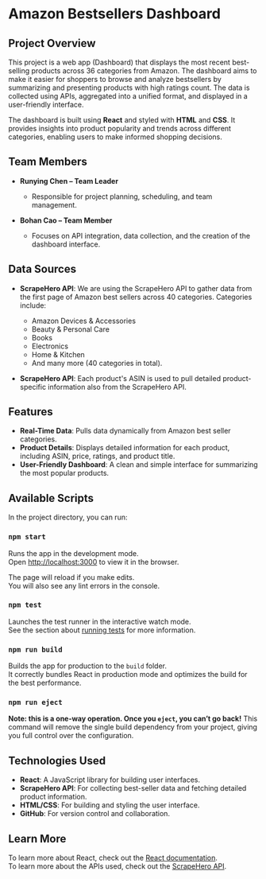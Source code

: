 # Amazon Bestsellers Dashboard

## Project Overview

This project is a web app (Dashboard) that displays the most recent best-selling products across 36 categories from Amazon. The dashboard aims to make it easier for shoppers to browse and analyze bestsellers by summarizing and presenting products with high ratings count. The data is collected using APIs, aggregated into a unified format, and displayed in a user-friendly interface.

The dashboard is built using **React** and styled with **HTML** and **CSS**. It provides insights into product popularity and trends across different categories, enabling users to make informed shopping decisions.

## Team Members

- **Runying Chen – Team Leader**
  - Responsible for project planning, scheduling, and team management.
  
- **Bohan Cao – Team Member**
  - Focuses on API integration, data collection, and the creation of the dashboard interface.

## Data Sources

- **ScrapeHero API**: We are using the ScrapeHero API to gather data from the first page of Amazon best sellers across 40 categories. Categories include:
  - Amazon Devices & Accessories
  - Beauty & Personal Care
  - Books
  - Electronics
  - Home & Kitchen
  - And many more (40 categories in total).

- **ScrapeHero API**: Each product's ASIN is used to pull detailed product-specific information also from the ScrapeHero API.

## Features

- **Real-Time Data**: Pulls data dynamically from Amazon best seller categories.
- **Product Details**: Displays detailed information for each product, including ASIN, price, ratings, and product title.
- **User-Friendly Dashboard**: A clean and simple interface for summarizing the most popular products.

## Available Scripts

In the project directory, you can run:

### `npm start`

Runs the app in the development mode.\
Open [http://localhost:3000](http://localhost:3000) to view it in the browser.

The page will reload if you make edits.\
You will also see any lint errors in the console.

### `npm test`

Launches the test runner in the interactive watch mode.\
See the section about [running tests](https://facebook.github.io/create-react-app/docs/running-tests) for more information.

### `npm run build`

Builds the app for production to the `build` folder.\
It correctly bundles React in production mode and optimizes the build for the best performance.

### `npm run eject`

**Note: this is a one-way operation. Once you `eject`, you can’t go back!** This command will remove the single build dependency from your project, giving you full control over the configuration.

## Technologies Used

- **React**: A JavaScript library for building user interfaces.
- **ScrapeHero API**: For collecting best-seller data and fetching detailed product information.
- **HTML/CSS**: For building and styling the user interface.
- **GitHub**: For version control and collaboration.

## Learn More

To learn more about React, check out the [React documentation](https://reactjs.org/).\
To learn more about the APIs used, check out the [ScrapeHero API](https://app.scrapehero.com/home).
